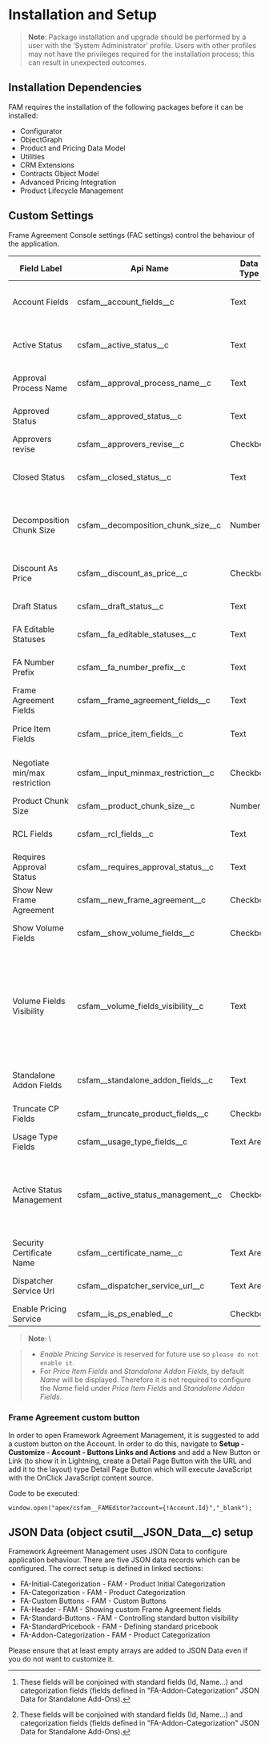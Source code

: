# Installation and Setup

>**Note**: Package installation and upgrade should be performed by a user with the ‘System Administrator’ profile. Users with other profiles may not have the privileges required for the installation process; this can result in unexpected outcomes.

## Installation Dependencies

FAM requires the installation of the following packages before it can be installed:

- Configurator
- ObjectGraph
- Product and Pricing Data Model
- Utilities
- CRM Extensions
- Contracts Object Model
- Advanced Pricing Integration
- Product Lifecycle Management

## Custom Settings

Frame Agreement Console settings (FAC settings) control the behaviour of the application.

| Field Label | Api Name |  Data Type |  Description | Example |
| - | - | - | - | - |
|Account Fields	|csfam__account_fields__c |Text |Additional fields to be shown in account table while associating them with Frame Agreement |Name,csfam__Active__c,Type|
| Active Status	|csfam__active_status__c| Text |Used to define which Frame Agreement status value is used for activating Frame Agreement| Active|
|Approval Process Name|	csfam__approval_process_name__c |Text|	Name of the approval process which will be invoked as a result of the negotiation |FA Approval|
|Approved Status |csfam__approved_status__c| Text| Once Frame Agreement is approved we will change the status to this value |Approved|
|Approvers revise |csfam__approvers_revise__c |Checkbox| Allow approver to edit FA while in "Pending" state. |true|
|Closed Status| csfam__closed_status__c |Text| Status of Frame Agreement once it becomes closed replaced. E.g. when a new version is activated. | Closed Replaced|
|Decomposition Chunk Size | csfam__decomposition_chunk_size__c| Number| Number of items we will process on decomposition in one remote action. Used to tweak performance in case of issues with Salesforce limits.| 1000|
|Discount As Price |csfam__discount_as_price__c |Checkbox| If selected, negotiated discount will be shown as new price instead of price difference.| true|
|Draft Status| csfam__draft_status__c |Text |Used to define which status will be used in Draft state| Draft|
|FA Editable Statuses |csfam__fa_editable_statuses__c| Text| CSV list of statuses in which editing and negotiation can happen |Draft, Requires Approval|
|FA Number Prefix |csfam__fa_number_prefix__c| Text| Prefix that is going to be assigned to Frame Agreement Number| FA_|
|Frame Agreement Fields	|csfam__frame_agreement_fields__c| Text| Additional Frame Agreement fields to show in FAM|csconta__agreement_level__c, csconta__Valid_From__c|
|Price Item Fields |csfam__price_item_fields__c |Text |Populate if additional fields should be displayed in Commercial Product lists [^1]| cspmb__description__c,cspmb__recurring_cost__c|
Negotiate min/max restriction | csfam__input_minmax_restriction__c | Checkbox | When true prevents user to input value less than 0 and greater than charges original value. | true
|Product Chunk Size| csfam__product_chunk_size__c| Number| Size of products to be loaded in one remote action.| 100|
|RCL Fields |csfam__rcl_fields__c |Text| Additional Rate Card Line fields used for filtering. description__c|
|Requires Approval Status| csfam__requires_approval_status__c |Text| Used to define which Frame Agreement status will be used when approval is required	|Requires Approval|
|Show New Frame Agreement |csfam__new_frame_agreement__c |Checkbox |Toggle visibility of "New Frame Agreement" button |true|
|Show Volume Fields| csfam__show_volume_fields__c |Checkbox |If selected, additional volume and usage fields will be shown for each Commercial Product	|true|
|Volume Fields Visibility |csfam__volume_fields_visibility__c| Text| Additional fields to be shown in account table while associating them with Frame Agreement. On the condition that csfam__show_volume_fields__c is set to true: here you can list volume fields you want to show. Fields are represented with abbreviation (mv,mvp,muc,mucp)|	mv,mvp|
|Standalone Addon Fields |csfam__standalone_addon_fields__c |Text |Populate if additional fields should be displayed in Standalone Addon lists [^1]| cspmb__description__c,cspmb__recurring_cost__c|
|Truncate CP Fields |csfam__truncate_product_fields__c |Checkbox |Used to create a nicer UI by truncating long values in custom fields |true|
|Usage Type Fields| csfam__usage_type_fields__c| Text Area| Additional Usage type fields.| cspmb__unit_of_measure__c|
|Active Status Management |csfam__active_status_management__c |Checkbox| On threshold breach while negotiating: FAM will automatically change status of FA to requires_approval_status__c. If all charges are within the threshold limits, it will return it back to draft_status__c.|
|Security Certificate Name|csfam__certificate_name__c|Text Area| The name of the self-signed certificate configured in Salesforce | CS_PRE_Security
|Dispatcher Service Url|csfam__dispatcher_service_url__c| Text Area | The URL of the Dispatcher Service to which the org has obtained access | https://cs-messaging-dispatcher-eu-dev.herokuapp.com
|Enable Pricing Service	| csfam__is_ps_enabled__c |Checkbox |This is reserved for future use so please do not enable it.	|false|

>**Note**: \

>- _Enable Pricing Service_ is reserved for future use so `please do not enable it`.
>- For _Price Item Fields_ and _Standalone Addon Fields_, by default _Name_ will be displayed. Therefore it is not required to configure the _Name_ field under _Price Item Fields_ and _Standalone Addon Fields_.

### Frame Agreement custom button

In order to open Framework Agreement Management, it is suggested to add a custom button on the Account. In order to do this, navigate to **Setup - Customize - Account - Buttons Links and Actions** and add a New Button or Link (to show it in Lightning, create a Detail Page Button with the URL and add it to the layout) type Detail Page Button which will execute JavaScript with the OnClick JavaScript content source.

Code to be executed:

`window.open("apex/csfam__FAMEditor?account={!Account.Id}","_blank");`

## JSON Data (object csutil__JSON_Data__c) setup

Framework Agreement Management uses JSON Data to configure application behaviour. There are five JSON data records which can be configured. The correct setup is defined in linked sections:

- FA-Initial-Categorization - FAM - Product Initial Categorization
- FA-Categorization - FAM - Product Categorization
- FA-Custom Buttons - FAM - Custom Buttons
- FA-Header - FAM - Showing custom Frame Agreement fields
- FA-Standard-Buttons - FAM - Controlling standard button visibility
- FA-StandardPricebook - FAM - Defining standard pricebook
- FA-Addon-Categorization - FAM - Product Categorization

Please ensure that at least empty arrays are added to JSON Data even if you do not want to customize it.

[^1]: These fields will be conjoined with standard fields (Id, Name...) and categorization fields (fields defined in "FA-Addon-Categorization" JSON Data for Standalone Add-Ons).